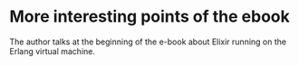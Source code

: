 # More interesting points of the ebook

The author talks at the beginning of the e-book about Elixir running on the Erlang virtual machine.